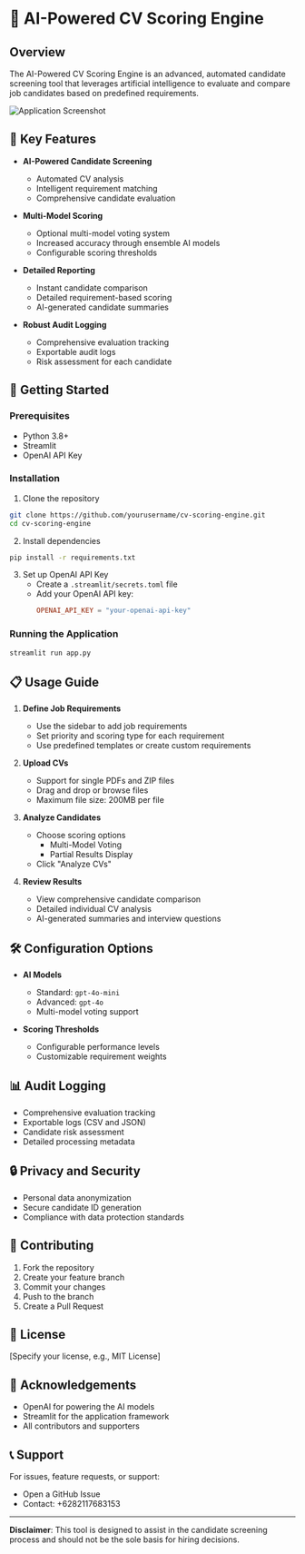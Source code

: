 # 🤖 AI-Powered CV Scoring Engine

## Overview

The AI-Powered CV Scoring Engine is an advanced, automated candidate screening tool that leverages artificial intelligence to evaluate and compare job candidates based on predefined requirements.

![Application Screenshot](screenshot.png)

## 🌟 Key Features

- **AI-Powered Candidate Screening**
  - Automated CV analysis
  - Intelligent requirement matching
  - Comprehensive candidate evaluation

- **Multi-Model Scoring**
  - Optional multi-model voting system
  - Increased accuracy through ensemble AI models
  - Configurable scoring thresholds

- **Detailed Reporting**
  - Instant candidate comparison
  - Detailed requirement-based scoring
  - AI-generated candidate summaries

- **Robust Audit Logging**
  - Comprehensive evaluation tracking
  - Exportable audit logs
  - Risk assessment for each candidate

## 🚀 Getting Started

### Prerequisites

- Python 3.8+
- Streamlit
- OpenAI API Key

### Installation

1. Clone the repository
```bash
git clone https://github.com/yourusername/cv-scoring-engine.git
cd cv-scoring-engine
```

2. Install dependencies
```bash
pip install -r requirements.txt
```

3. Set up OpenAI API Key
   - Create a `.streamlit/secrets.toml` file
   - Add your OpenAI API key:
     ```toml
     OPENAI_API_KEY = "your-openai-api-key"
     ```

### Running the Application

```bash
streamlit run app.py
```

## 📋 Usage Guide

1. **Define Job Requirements**
   - Use the sidebar to add job requirements
   - Set priority and scoring type for each requirement
   - Use predefined templates or create custom requirements

2. **Upload CVs**
   - Support for single PDFs and ZIP files
   - Drag and drop or browse files
   - Maximum file size: 200MB per file

3. **Analyze Candidates**
   - Choose scoring options
     - Multi-Model Voting
     - Partial Results Display
   - Click "Analyze CVs"

4. **Review Results**
   - View comprehensive candidate comparison
   - Detailed individual CV analysis
   - AI-generated summaries and interview questions

## 🛠 Configuration Options

- **AI Models**
  - Standard: `gpt-4o-mini`
  - Advanced: `gpt-4o`
  - Multi-model voting support

- **Scoring Thresholds**
  - Configurable performance levels
  - Customizable requirement weights

## 📊 Audit Logging

- Comprehensive evaluation tracking
- Exportable logs (CSV and JSON)
- Candidate risk assessment
- Detailed processing metadata

## 🔒 Privacy and Security

- Personal data anonymization
- Secure candidate ID generation
- Compliance with data protection standards

## 🤝 Contributing

1. Fork the repository
2. Create your feature branch
3. Commit your changes
4. Push to the branch
5. Create a Pull Request

## 📜 License

[Specify your license, e.g., MIT License]

## 🙌 Acknowledgements

- OpenAI for powering the AI models
- Streamlit for the application framework
- All contributors and supporters

## 📞 Support

For issues, feature requests, or support:
- Open a GitHub Issue
- Contact: +6282117683153

---

**Disclaimer**: This tool is designed to assist in the candidate screening process and should not be the sole basis for hiring decisions.
